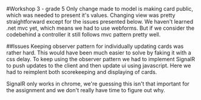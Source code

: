 #Workshop 3 - grade 5
Only change made to model is making card public, which was needed to present it's values. Changing view was pretty straightforward except for the issues presented below. We haven't learned .net mvc yet, which means we had to use webforms. But if we consider the codebehind a controller it still follows mvc pattern pretty well.

##Issues
Keeping observer pattern for individually updating cards was rather hard. This would have been much easier to solve by faking it with a css delay. To keep using the observer pattern we had to implement SignalR to push updates to the client and then update ui using javascript. Here we had to reimplent both scorekeeping and displaying of cards.

SignalR only works in chrome, we're guessing this isn't that important for the assignment and we don't really have time to figure out why.
